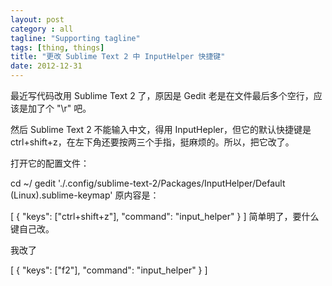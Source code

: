 ```yaml
---
layout: post
category : all
tagline: "Supporting tagline"
tags: [thing, things]
title: "更改 Sublime Text 2 中 InputHelper 快捷键"
date: 2012-12-31
---
```

最近写代码改用 Sublime Text 2 了，原因是 Gedit 老是在文件最后多个空行，应该是加了个 &quot;\\r&quot; 吧。

然后 Sublime Text 2 不能输入中文，得用 InputHepler，但它的默认快捷键是 ctrl+shift+z，在左下角还要按两三个手指，挺麻烦的。所以，把它改了。

打开它的配置文件：

cd ~/
gedit './.config/sublime-text-2/Packages/InputHelper/Default (Linux).sublime-keymap'
原内容是：

[
  { &quot;keys&quot;: [&quot;ctrl+shift+z&quot;], &quot;command&quot;: &quot;input_helper&quot; }
]
简单明了，要什么键自己改。

我改了

[
  { &quot;keys&quot;: [&quot;f2&quot;], &quot;command&quot;: &quot;input_helper&quot; }
]